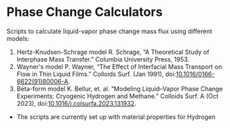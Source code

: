 # Phase Change Calculators
Scripts to calculate liquid-vapor phase change mass flux using different models:
1. Hertz-Knudsen-Schrage model   R. Schrage, “A Theoretical Study of Interphase Mass Transfer.” Columbia University Press, 1953.
2. Wayner's model                P. Wayner, “The Effect of Interfacial Mass Transport on Flow in Thin Liquid Films.” Colloids Surf. (Jan 1991), doi:[10.1016/0166-6622(91)80006-A]([url](https://doi.org/10.1016/0166-6622(91)80006-A)).
3. Beta-form model               K. Bellur, et. al. “Modeling Liquid–Vapor Phase Change Experiments: Cryogenic Hydrogen and Methane.” Colloids Surf. A (Oct 2023), doi:[10.1016/j.colsurfa.2023.131932]([url](https://doi.org/10.1016/j.colsurfa.2023.131932)https://doi.org/10.1016/j.colsurfa.2023.131932).

* The scripts are currently set up with material properties for Hydrogen
